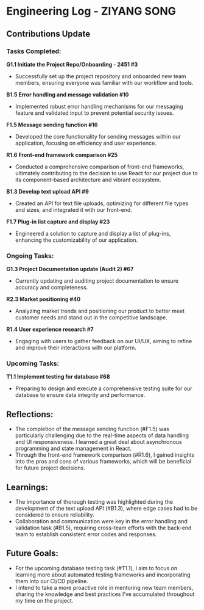# Engineering Log - ZIYANG SONG

## Contributions Update

### Tasks Completed:

**G1.1 Initiate the Project Repo/Onboarding - 2451 #3**
- Successfully set up the project repository and onboarded new team members, ensuring everyone was familiar with our workflow and tools.

**B1.5 Error handling and message validation #10**
- Implemented robust error handling mechanisms for our messaging feature and validated input to prevent potential security issues.

**F1.5 Message sending function #16**
- Developed the core functionality for sending messages within our application, focusing on efficiency and user experience.

**R1.6 Front-end framework comparison #25**
- Conducted a comprehensive comparison of front-end frameworks, ultimately contributing to the decision to use React for our project due to its component-based architecture and vibrant ecosystem.

**B1.3 Develop text upload API #9**
- Created an API for text file uploads, optimizing for different file types and sizes, and integrated it with our front-end.

**F1.7 Plug-in list capture and display #23**
- Engineered a solution to capture and display a list of plug-ins, enhancing the customizability of our application.

### Ongoing Tasks:

**G1.3 Project Documentation update (Audit 2) #67**
- Currently updating and auditing project documentation to ensure accuracy and completeness.

**R2.3 Market positioning #40**
- Analyzing market trends and positioning our product to better meet customer needs and stand out in the competitive landscape.

**R1.4 User experience research #7**
- Engaging with users to gather feedback on our UI/UX, aiming to refine and improve their interactions with our platform.

### Upcoming Tasks:

**T1.1 Implement testing for database #68**
- Preparing to design and execute a comprehensive testing suite for our database to ensure data integrity and performance.

## Reflections:

- The completion of the message sending function (#F1.5) was particularly challenging due to the real-time aspects of data handling and UI responsiveness. I learned a great deal about asynchronous programming and state management in React.
- Through the front-end framework comparison (#R1.6), I gained insights into the pros and cons of various frameworks, which will be beneficial for future project decisions.

## Learnings:

- The importance of thorough testing was highlighted during the development of the text upload API (#B1.3), where edge cases had to be considered to ensure reliability.
- Collaboration and communication were key in the error handling and validation task (#B1.5), requiring cross-team efforts with the back-end team to establish consistent error codes and responses.

## Future Goals:

- For the upcoming database testing task (#T1.1), I aim to focus on learning more about automated testing frameworks and incorporating them into our CI/CD pipeline.
- I intend to take a more proactive role in mentoring new team members, sharing the knowledge and best practices I've accumulated throughout my time on the project.
